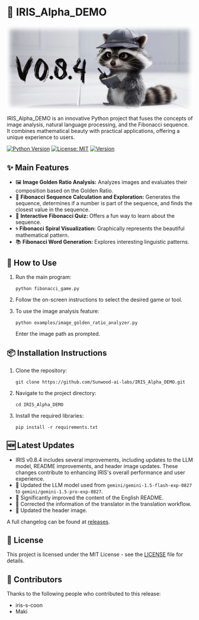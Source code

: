 # 🚀 IRIS_Alpha_DEMO

![Project Logo](https://raw.githubusercontent.com/Sunwood-ai-labs/IRIS_Alpha_DEMO/main/docs/release_notes/header_image/release_header_latest.png)

IRIS_Alpha_DEMO is an innovative Python project that fuses the concepts of image analysis, natural language processing, and the Fibonacci sequence. It combines mathematical beauty with practical applications, offering a unique experience to users.

[![Python Version](https://img.shields.io/badge/python-3.9-blue.svg)](https://www.python.org/downloads/release/python-390/)
[![License: MIT](https://img.shields.io/badge/License-MIT-yellow.svg)](https://opensource.org/licenses/MIT)
[![Version](https://img.shields.io/badge/version-0.8.4-green.svg)](https://github.com/Sunwood-ai-labs/IRIS_Alpha_DEMO/releases)


## ✨ Main Features

- 🖼️ **Image Golden Ratio Analysis:** Analyzes images and evaluates their composition based on the Golden Ratio.
- 🔢 **Fibonacci Sequence Calculation and Exploration:** Generates the sequence, determines if a number is part of the sequence, and finds the closest value in the sequence.
- 🧠 **Interactive Fibonacci Quiz:** Offers a fun way to learn about the sequence.
- 🌀 **Fibonacci Spiral Visualization:** Graphically represents the beautiful mathematical pattern.
- 📚 **Fibonacci Word Generation:** Explores interesting linguistic patterns.


## 🔧 How to Use

1. Run the main program:
   ```
   python fibonacci_game.py
   ```

2. Follow the on-screen instructions to select the desired game or tool.

3. To use the image analysis feature:
   ```
   python examples/image_golden_ratio_analyzer.py
   ```
   Enter the image path as prompted.


## 📦 Installation Instructions

1. Clone the repository:
   ```
   git clone https://github.com/Sunwood-ai-labs/IRIS_Alpha_DEMO.git
   ```

2. Navigate to the project directory:
   ```
   cd IRIS_Alpha_DEMO
   ```

3. Install the required libraries:
   ```
   pip install -r requirements.txt 
   ```


## 🆕 Latest Updates

- IRIS v0.8.4 includes several improvements, including updates to the LLM model, README improvements, and header image updates. These changes contribute to enhancing IRIS's overall performance and user experience.
- 🚀 Updated the LLM model used from `gemini/gemini-1.5-flash-exp-0827` to `gemini/gemini-1.5-pro-exp-0827`.
- 🚀 Significantly improved the content of the English README.
- 🚀 Corrected the information of the translator in the translation workflow.
- 🚀 Updated the header image.


A full changelog can be found at [releases](https://github.com/Sunwood-ai-labs/IRIS_Alpha_DEMO/releases).


## 📄 License

This project is licensed under the MIT License - see the [LICENSE](LICENSE) file for details.


## 🤝 Contributors

Thanks to the following people who contributed to this release:

- iris-s-coon 
- Maki